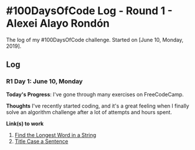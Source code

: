 # #100DaysOfCode Log - Round 1 - Alexei Alayo Rondón

The log of my #100DaysOfCode challenge. Started on [June 10, Monday, 2019].

## Log

### R1 Day 1: June 10, Monday

**Today's Progress**: I've gone through many exercises on FreeCodeCamp.

**Thoughts** I've recently started coding, and it's a great feeling when I finally solve an algorithm challenge after a lot of attempts and hours spent.

**Link(s) to work**
1. [Find the Longest Word in a String](https://www.freecodecamp.com/challenges/find-the-longest-word-in-a-string)
2. [Title Case a Sentence](https://www.freecodecamp.com/challenges/title-case-a-sentence)